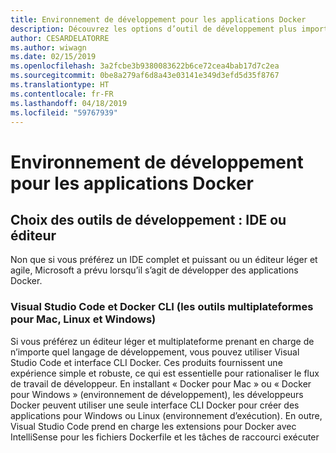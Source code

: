 ```yaml
---
title: Environnement de développement pour les applications Docker
description: Découvrez les options d’outil de développement plus importantes qui prennent en charge le cycle de développement de Docker.
author: CESARDELATORRE
ms.author: wiwagn
ms.date: 02/15/2019
ms.openlocfilehash: 3a2fcbe3b9380083622b6ce72cea4bab17d7c2ea
ms.sourcegitcommit: 0be8a279af6d8a43e03141e349d3efd5d35f8767
ms.translationtype: HT
ms.contentlocale: fr-FR
ms.lasthandoff: 04/18/2019
ms.locfileid: "59767939"
---
```

# <a name="development-environment-for-docker-apps"></a>Environnement de développement pour les applications Docker

## <a name="development-tools-choices-ide-or-editor"></a>Choix des outils de développement : IDE ou éditeur

Non que si vous préférez un IDE complet et puissant ou un éditeur léger et agile, Microsoft a prévu lorsqu’il s’agit de développer des applications Docker.

### <a name="visual-studio-code-and-docker-cli-cross-platform-tools-for-mac-linux-and-windows"></a>Visual Studio Code et Docker CLI (les outils multiplateformes pour Mac, Linux et Windows)

Si vous préférez un éditeur léger et multiplateforme prenant en charge de n’importe quel langage de développement, vous pouvez utiliser Visual Studio Code et interface CLI Docker. Ces produits fournissent une expérience simple et robuste, ce qui est essentielle pour rationaliser le flux de travail de développeur. En installant « Docker pour Mac » ou « Docker pour Windows » (environnement de développement), les développeurs Docker peuvent utiliser une seule interface CLI Docker pour créer des applications pour Windows ou Linux (environnement d’exécution). En outre, Visual Studio Code prend en charge les extensions pour Docker avec IntelliSense pour les fichiers Dockerfile et les tâches de raccourci exécuter des commandes Docker à partir de l’éditeur.

> [!NOTE]
>
> Pour télécharger Visual Studio Code, accédez à <https://code.visualstudio.com/download>.
>
> Pour télécharger Docker pour Mac et Windows, accédez à <https://www.docker.com/products/docker>.

### <a name="visual-studio-with-docker-tools-windows-development-machine"></a>Visual Studio avec des outils Docker (machine de développement Windows)

Nous vous recommandons d’utiliser Visual Studio 2017 (ou version ultérieure) avec les outils Docker intégrée est activée. Avec Visual Studio, vous pouvez développer, exécuter et valider vos applications directement dans l’environnement Docker choisi. Appuyez sur F5 pour déboguer votre application (conteneur unique ou plusieurs conteneurs) directement dans un hôte Docker, ou appuyez sur Ctrl + F5 pour modifier et actualiser votre application sans avoir à recréer le conteneur. Il est le choix le plus simple et plus puissant pour les développeurs Windows créer des conteneurs Docker pour Linux ou Windows.

### <a name="visual-studio-for-mac-mac-development-machine"></a>Visual Studio pour Mac (machine de développement Mac)

Vous pouvez utiliser [Visual Studio pour Mac](https://visualstudio.microsoft.com/vs/mac/?utm_medium=microsoft&utm_source=docs.microsoft.com&utm_campaign=inline+link) lors du développement d’applications basées sur Docker. Visual Studio pour Mac propose un IDE plus riche par rapport à Visual Studio Code pour Mac.

## <a name="language-and-framework-choices"></a>Choix de langage et de framework

Vous pouvez développer des applications Docker à l’aide des outils de Microsoft avec les langages les plus récents. Voici une liste initiale, mais vous n’êtes pas limité à celui-ci :

- .NET Core et ASP.NET Core
- Node.js
- Go
- Java
- Ruby
- Python

En fait, vous pouvez utiliser n’importe quel langage moderne pris en charge par Docker sur Linux ou Windows.

>[!div class="step-by-step"]
>[Précédent](deploy-azure-kubernetes-service.md)
>[Suivant](docker-apps-inner-loop-workflow.md)
